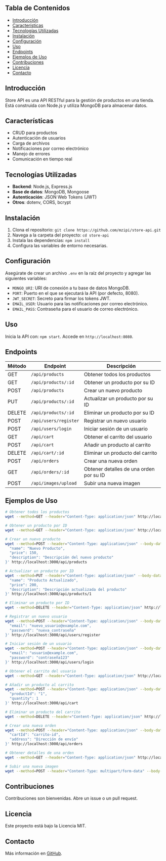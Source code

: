 ## Tabla de Contenidos

- [Introducción](#introducción)
- [Características](#características)
- [Tecnologías Utilizadas](#tecnologías-utilizadas)
- [Instalación](#instalación)
- [Configuración](#configuración)
- [Uso](#uso)
- [Endpoints](#endpoints)
- [Ejemplos de Uso](#ejemplos-de-uso)
- [Contribuciones](#contribuciones)
- [Licencia](#licencia)
- [Contacto](#contacto)

## Introducción

Store API es una API RESTful para la gestión de productos en una tienda. Está construida con Node.js y utiliza MongoDB para almacenar datos.

## Características

- CRUD para productos
- Autenticación de usuarios
- Carga de archivos
- Notificaciones por correo electrónico
- Manejo de errores
- Comunicación en tiempo real

## Tecnologías Utilizadas

* **Backend**: Node.js, Express.js
* **Base de datos**: MongoDB, Mongoose
* **Autenticación**: JSON Web Tokens (JWT)
* **Otros**: dotenv, CORS, bcrypt


## Instalación

1. Clona el repositorio: `git clone https://github.com/mzipi/store-api.git`
2. Navega a la carpeta del proyecto: `cd store-api`
3. Instala las dependencias: `npm install`
4. Configura las variables de entorno necesarias.

## Configuración

Asegúrate de crear un archivo `.env` en la raíz del proyecto y agregar las siguientes variables:

- `MONGO_URI`: URI de conexión a tu base de datos MongoDB.
- `PORT`: Puerto en el que se ejecutará la API (por defecto, 8080).
- `JWT_SECRET`: Secreto para firmar los tokens JWT.
- `EMAIL_USER`: Usuario para las notificaciones por correo electrónico.
- `EMAIL_PASS`: Contraseña para el usuario de correo electrónico.

## Uso

Inicia la API con: `npm start`. Accede en `http://localhost:8080`.

## Endpoints

| Método  | Endpoint                   | Descripción                               |
|---------|----------------------------|-------------------------------------------|
| GET     | `/api/products`            | Obtener todos los productos               |
| GET     | `/api/products/:id`        | Obtener un producto por su ID             |
| POST    | `/api/products`            | Crear un nuevo producto                   |
| PUT     | `/api/products/:id`        | Actualizar un producto por su ID          |
| DELETE  | `/api/products/:id`        | Eliminar un producto por su ID            |
| POST    | `/api/users/register`      | Registrar un nuevo usuario                |
| POST    | `/api/users/login`         | Iniciar sesión de un usuario              |
| GET     | `/api/cart`                | Obtener el carrito del usuario            |
| POST    | `/api/cart`                | Añadir un producto al carrito             |
| DELETE  | `/api/cart/:id`            | Eliminar un producto del carrito          |
| POST    | `/api/orders`              | Crear una nueva orden                     |
| GET     | `/api/orders/:id`          | Obtener detalles de una orden por su ID   |
| POST    | `/api/images/upload`       | Subir una nueva imagen                    |

## Ejemplos de Uso

```bash
# Obtener todos los productos
wget --method=GET --header="Content-Type: application/json" http://localhost:3000/api/products

# Obtener un producto por ID
wget --method=GET --header="Content-Type: application/json" http://localhost:3000/api/products/1

# Crear un nuevo producto
wget --method=POST --header="Content-Type: application/json" --body-data='{
  "name": "Nuevo Producto",
  "price": 150,
  "description": "Descripción del nuevo producto"
}' http://localhost:3000/api/products

# Actualizar un producto por ID
wget --method=PUT --header="Content-Type: application/json" --body-data='{
  "name": "Producto Actualizado",
  "price": 200,
  "description": "Descripción actualizada del producto"
}' http://localhost:3000/api/products/1

# Eliminar un producto por ID
wget --method=DELETE --header="Content-Type: application/json" http://localhost:3000/api/products/1

# Registrar un nuevo usuario
wget --method=POST --header="Content-Type: application/json" --body-data='{
  "email": "nuevo_usuario@example.com",
  "password": "nueva_contraseña"
}' http://localhost:3000/api/users/register

# Iniciar sesión de un usuario
wget --method=POST --header="Content-Type: application/json" --body-data='{
  "email": "usuario@example.com",
  "password": "contraseña123"
}' http://localhost:3000/api/users/login

# Obtener el carrito del usuario
wget --method=GET --header="Content-Type: application/json" http://localhost:3000/api/cart

# Añadir un producto al carrito
wget --method=POST --header="Content-Type: application/json" --body-data='{
  "productId": "1",
  "quantity": 1
}' http://localhost:3000/api/cart

# Eliminar un producto del carrito
wget --method=DELETE --header="Content-Type: application/json" http://localhost:3000/api/cart/1

# Crear una nueva orden
wget --method=POST --header="Content-Type: application/json" --body-data='{
  "cartId": "carrito-id",
  "address": "Dirección de envío"
}' http://localhost:3000/api/orders

# Obtener detalles de una orden
wget --method=GET --header="Content-Type: application/json" http://localhost:3000/api/orders/123

# Subir una nueva imagen
wget --method=POST --header="Content-Type: multipart/form-data" --body-file=@imagen.png http://localhost:3000/api/images/upload
```

## Contribuciones

Contribuciones son bienvenidas. Abre un issue o un pull request.

## Licencia

Este proyecto está bajo la Licencia MIT.

## Contacto

Más información en [GitHub](https://github.com/mzipi/store-api).
